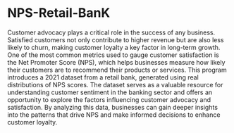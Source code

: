 # NPS-Retail-BanK

Customer advocacy plays a critical role in the success of any business. Satisfied customers not only contribute to higher revenue but are also less likely to churn, making customer loyalty a key factor in long-term growth. One of the most common metrics used to gauge customer satisfaction is the Net Promoter Score (NPS), which helps businesses measure how likely their customers are to recommend their products or services. This program introduces a 2021 dataset from a retail bank, generated using real distributions of NPS scores. The dataset serves as a valuable resource for understanding customer sentiment in the banking sector and offers an opportunity to explore the factors influencing customer advocacy and satisfaction. By analyzing this data, businesses can gain deeper insights into the patterns that drive NPS and make informed decisions to enhance customer loyalty.
